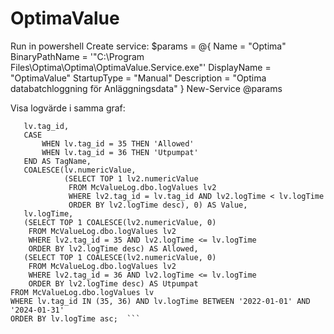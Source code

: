 # OptimaValue
Run in powershell
Create service:
$params = @{
  Name = "Optima"
  BinaryPathName = '"C:\Program Files\Optima\Optima\OptimaValue.Service.exe"'
  DisplayName = "OptimaValue"
  StartupType = "Manual"
  Description = "Optima databatchloggning för Anläggningsdata"
}
New-Service @params

Visa logvärde i samma graf: 
 ```SELECT 
    lv.tag_id,
    CASE 
        WHEN lv.tag_id = 35 THEN 'Allowed' 
        WHEN lv.tag_id = 36 THEN 'Utpumpat' 
    END AS TagName, 
    COALESCE(lv.numericValue, 
             (SELECT TOP 1 lv2.numericValue 
              FROM McValueLog.dbo.logValues lv2 
              WHERE lv2.tag_id = lv.tag_id AND lv2.logTime < lv.logTime 
              ORDER BY lv2.logTime desc), 0) AS Value,
    lv.logTime,
    (SELECT TOP 1 COALESCE(lv2.numericValue, 0) 
     FROM McValueLog.dbo.logValues lv2 
     WHERE lv2.tag_id = 35 AND lv2.logTime <= lv.logTime 
     ORDER BY lv2.logTime desc) AS Allowed,
    (SELECT TOP 1 COALESCE(lv2.numericValue, 0) 
     FROM McValueLog.dbo.logValues lv2 
     WHERE lv2.tag_id = 36 AND lv2.logTime <= lv.logTime 
     ORDER BY lv2.logTime desc) AS Utpumpat
FROM McValueLog.dbo.logValues lv
WHERE lv.tag_id IN (35, 36) AND lv.logTime BETWEEN '2022-01-01' AND '2024-01-31'
ORDER BY lv.logTime asc;  ```
